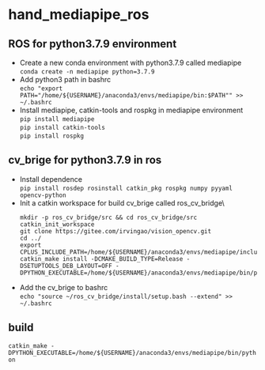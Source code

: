 # hand_mediapipe_ros

## ROS for python3.7.9 environment

- Create a new conda environment with python3.7.9 called mediapipe\
  `conda create -n mediapipe python=3.7.9`
- Add python3 path in bashrc\
  `echo "export PATH="/home/${USERNAME}/anaconda3/envs/mediapipe/bin:$PATH"" >> ~/.bashrc`
- Install mediapipe, catkin-tools and rospkg in mediapipe environment\
  `pip install mediapipe`\
  `pip install catkin-tools`\
  `pip install rospkg`
 
## cv_brige for python3.7.9 in ros
- Install dependence\
  `pip install rosdep rosinstall catkin_pkg rospkg numpy pyyaml opencv-python`
- Init a catkin workspace for build cv_brige called ros_cv_bridge\
  ```
  mkdir -p ros_cv_bridge/src && cd ros_cv_bridge/src
  catkin_init_workspace
  git clone https://gitee.com/irvingao/vision_opencv.git
  cd ../
  export CPLUS_INCLUDE_PATH=/home/${USERNAME}/anaconda3/envs/mediapipe/include/python3.7m
  catkin_make install -DCMAKE_BUILD_TYPE=Release -DSETUPTOOLS_DEB_LAYOUT=OFF -DPYTHON_EXECUTABLE=/home/${USERNAME}/anaconda3/envs/mediapipe/bin/python
  ```
- Add the cv_brige to bashrc\
  `echo "source ~/ros_cv_bridge/install/setup.bash --extend" >> ~/.bashrc`
## build
`catkin_make -DPYTHON_EXECUTABLE=/home/${USERNAME}/anaconda3/envs/mediapipe/bin/python`
